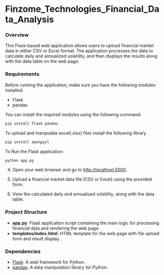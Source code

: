 # Finzome_Technologies_Financial_Data_Analysis

### Overview

This Flask-based web application allows users to upload financial market data in either CSV or Excel format. The application processes the data to calculate daily and annualized volatility, and then displays the results along with the data table on the web page.

### Requirements

Before running the application, make sure you have the following modules installed:

- Flask
- pandas

You can install the required modules using the following command:

```bash
pip install Flask pandas
```

To upload and manipulate excel(.xlsx) files install the following library
```bash
pip install openpyxl
```


To Run the Flask application:

   ```bash
   python app.py
   ```

4. Open your web browser and go to [http://localhost:5000](http://localhost:5000).

5. Upload a financial market data file (CSV or Excel) using the provided form.

6. View the calculated daily and annualized volatility, along with the data table.

### Project Structure

- **app.py**: Flask application script containing the main logic for processing financial data and rendering the web page.
- **templates/index.html**: HTML template for the web page with file upload form and result display.

### Dependencies

- [Flask](https://pypi.org/project/Flask/): A web framework for Python.
- [pandas](https://pypi.org/project/pandas/): A data manipulation library for Python.
